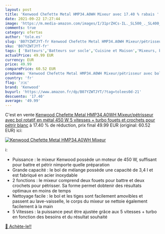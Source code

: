 ```yaml
---
layout: post
title: 'Kenwood Chefette Metal HMP34.A0WH Mixeur avec 17.40 % rabais '
date: 2021-09-22 17:27:44
image: 'https://m.media-amazon.com/images/I/31prZHCs-IL._SL500_._SL400_.jpg'
comments: true
category: ofertas
author: 'tole.es'
slug: 'B07YZWTJYT-fr Kenwood Chefette Metal HMP34.A0WH Mixeur/pétrisseur avec...'
sku: 'B07YZWTJYT-fr'
tags: [ 'Batteurs','Batteurs sur socle','Cuisine et Maison','Mixeurs, batteurs et robots multifonctions','Petit électroménager','kenwood', ]
actualPrice: 49.99 EUR
currency: EUR
price: 49.99
comparePrice: 60.52 EUR
prodname: 'Kenwood Chefette Metal HMP34.A0WH Mixeur/pétrisseur avec bol rotatif en métal  450 W  5 vitesses + turbo  fouets et crochets pour pétrir  blanc'
country: 'fr'
flag: '🇫🇷'
brand: 'Kenwood'
buyurl: 'https://www.amazon.fr/dp/B07YZWTJYT/?tag=tolees0d-21'
descuento: '17.40'
average: '49.99'
---
```


C'est en vente [Kenwood Chefette Metal HMP34.A0WH Mixeur/pétrisseur avec bol rotatif en métal  450 W  5 vitesses + turbo  fouets et crochets pour pétrir  blanc](https://www.amazon.fr/dp/B07YZWTJYT/?tag=tolees0d-21)  à  17.40 % de réduction, prix final  49.99 EUR (original: 60.52 EUR) ici:

[![Kenwood Chefette Metal HMP34.A0WH Mixeur](https://m.media-amazon.com/images/I/31prZHCs-IL._SL500_._SL400_.jpg)](https://www.amazon.fr/dp/B07YZWTJYT/?tag=tolees0d-21)

ℹ️:

- Puissance : le mixeur Kenwood possède un moteur de 450 W, suffisant pour battre et pétrir nimporte quelle préparation
- Grande capacité : le bol de mélange possède une capacité de 3,4 l et est fabriqué en acier inoxydable
- 2 fonctions : le mixeur comprend deux fouets pour battre et deux crochets pour pétrisser. Sa forme permet dobtenir des résultats optimaux en moins de temps
- Nettoyage facile : le bol et les tiges sont facilement amovibles et passent au lave-vaisselle, le corps du mixeur se nettoie également facilement à la main
- 5 Vitesses : la puissance peut être ajustée grâce aux 5 vitesses + turbo en fonction des besoins et du résultat souhaité

[🛒 Achète-le!!](https://www.amazon.fr/dp/B07YZWTJYT/?tag=tolees0d-21)
